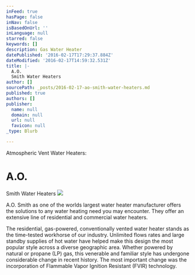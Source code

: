 ```yaml
---
inFeed: true
hasPage: false
inNav: false
isBasedOnUrl: ''
inLanguage: null
starred: false
keywords: []
description: Gas Water Heater
datePublished: '2016-02-17T17:29:37.884Z'
dateModified: '2016-02-17T14:59:32.531Z'
title: |-
  A.O.
  Smith Water Heaters
author: []
sourcePath: _posts/2016-02-17-ao-smith-water-heaters.md
published: true
authors: []
publisher:
  name: null
  domain: null
  url: null
  favicon: null
_type: Blurb

---
```

Atmospheric Vent Water Heaters: 

# A.O.
Smith Water Heaters
![](https://s3-us-west-2.amazonaws.com/the-grid-img/p/679761c6b9f29bfc5c9adeaf9ffd906c5ff9a27f.jpg)

A.O. Smith as one of the worlds largest water heater manufacturer
offers the solutions to any water heating need you may encounter.
They offer an extensive line of residential and commercial water
heaters. 

The
residential, gas-powered, conventionally vented water heater stands
as the time-tested workhorse of our industry. Unlimited flows rates
and large standby supplies of hot water have helped make this design
the most popular style across a diverse geographic area. Whether
powered by natural or propane (LP) gas, this venerable and familiar
style has undergone considerable change in recent history. The most
important change was the incorporation of Flammable Vapor Ignition
Resistant (FVIR) technology.
